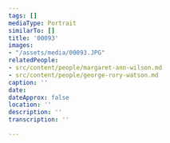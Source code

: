 ```yaml
---
tags: []
mediaType: Portrait
similarTo: []
title: '00093'
images:
- "/assets/media/00093.JPG"
relatedPeople:
- src/content/people/margaret-ann-wilson.md
- src/content/people/george-rory-watson.md
caption: ''
date: 
dateApprox: false
location: ''
description: ''
transcription: ''

---
```

